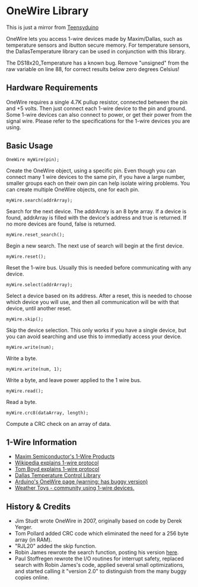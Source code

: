 # OneWire Library
This is just a mirror from [Teensyduino](http://www.pjrc.com/teensy/td_libs_OneWire.html)

OneWire lets you access 1-wire devices made by Maxim/Dallas, such as temperature sensors and ibutton secure memory. For temperature sensors, the DallasTemperature library can be used in conjunction with this library.

The DS18x20_Temperature has a known bug. Remove "unsigned" from the raw variable on line 88, for correct results below zero degrees Celsius!

## Hardware Requirements
OneWire requires a single 4.7K pullup resistor, connected between the pin and +5 volts. Then just connect each 1-wire device to the pin and ground. Some 1-wire devices can also connect to power, or get their power from the signal wire. Please refer to the specifications for the 1-wire devices you are using.

## Basic Usage
```
OneWire myWire(pin);
```
Create the OneWire object, using a specific pin. Even though you can connect many 1 wire devices to the same pin, if you have a large number, smaller groups each on their own pin can help isolate wiring problems. You can create multiple OneWire objects, one for each pin.

```
myWire.search(addrArray);
```
Search for the next device. The addrArray is an 8 byte array. If a device is found, addrArray is filled with the device's address and true is returned. If no more devices are found, false is returned.

```
myWire.reset_search();
```
Begin a new search. The next use of search will begin at the first device.

```
myWire.reset();
```
Reset the 1-wire bus. Usually this is needed before communicating with any device.

```
myWire.select(addrArray);
```
Select a device based on its address. After a reset, this is needed to choose which device you will use, and then all communication will be with that device, until another reset.

```
myWire.skip();
```
Skip the device selection. This only works if you have a single device, but you can avoid searching and use this to immediatly access your device.

```
myWire.write(num);
```
Write a byte.

```
myWire.write(num, 1);
```
Write a byte, and leave power applied to the 1 wire bus.

```
myWire.read();

```
Read a byte.

```
myWire.crc8(dataArray, length);
```
Compute a CRC check on an array of data.

## 1-Wire Information
* [Maxim Semiconductor's 1-Wire Products](http://www.maxim-ic.com/products/1-wire/)
* [Wikipedia explains 1-wire protocol](http://en.wikipedia.org/wiki/1-Wire)
* [Tom Boyd explains 1-wire protocol](http://www.arunet.co.uk/tkboyd/e1didx.htm)
* [Dallas Temperature Control Library](http://milesburton.com/index.php?title=Dallas_Temperature_Control_Library)
* [Arduino's OneWire page (warning: has buggy version)](http://www.arduino.cc/playground/Learning/OneWire)
* [Weather Toys - community using 1-wire devices.](http://www.weathertoys.net/weathertoys/main.html)

## History & Credits
* Jim Studt wrote OneWire in 2007, originally based on code by Derek Yerger.
* Tom Pollard added CRC code which eliminated the need for a 256 byte array (in RAM).
* "RJL20" added the skip function.
* Robin James rewrote the search function, posting his version [here](http://www.arduino.cc/cgi-bin/yabb2/YaBB.pl?num=1238032295/27#27).
* Paul Stoffregen rewrote the I/O routines for interrupt safety, replaced search with Robin James's code, applied several small optimizations, and started calling it "version 2.0" to distinguish from the many buggy copies online. 
